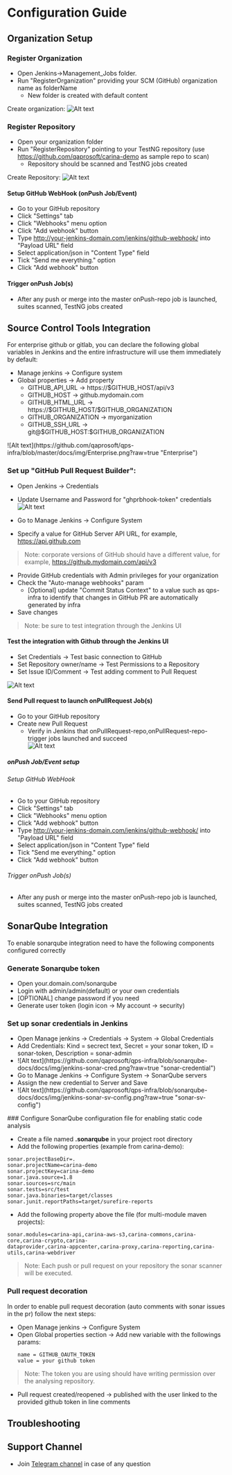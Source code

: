 # Configuration Guide

## Organization Setup        
### Register Organization
  * Open Jenkins->Management_Jobs folder.
  * Run "RegisterOrganization" providing your SCM (GitHub) organization name as folderName
      * New folder is created with default content
     
 Create organization: 
 ![Alt text](https://github.com/qaprosoft/qps-infra/blob/master/docs/img/Organization.png?raw=true "Organization")

### Register Repository
   * Open your organization folder
   * Run "RegisterRepository" pointing to your TestNG repository (use https://github.com/qaprosoft/carina-demo as sample repo to scan)
      * Repository should be scanned and TestNG jobs created
     
Create Repository:
 ![Alt text](https://github.com/qaprosoft/qps-infra/blob/master/docs/img/Repository.png?raw=true "Repository")       


#### Setup GitHub WebHook (onPush Job/Event)
   * Go to your GitHub repository
   * Click "Settings" tab
   * Click "Webhooks" menu option
   * Click "Add webhook" button
   * Type http://your-jenkins-domain.com/jenkins/github-webhook/ into "Payload URL" field
   * Select application/json in "Content Type" field
   * Tick "Send me everything." option
   * Click "Add webhook" button
   
#### Trigger onPush Job(s)
   *  After any push or merge into the master onPush-repo job is launched, suites scanned, TestNG jobs created

## Source Control Tools Integration
  For enterprise github or gitlab, you can declare the following global variables in Jenkins and the entire infrastructure    will use them immediately by default:
 <ul>
   <li>  Manage jenkins -> Configure system 
   <li>  Global properties -> Add property 
       <ul>
       <li> GITHUB_API_URL -> https://$GITHUB_HOST/api/v3 
       <li> GITHUB_HOST -> github.mydomain.com 
       <li> GITHUB_HTML_URL -> https://$GITHUB_HOST/$GITHUB_ORGANIZATION 
       <li> GITHUB_ORGANIZATION -> myorganization 
       <li> GITHUB_SSH_URL -> git@$GITHUB_HOST:$GITHUB_ORGANIZATION 
       </ul>   
 </ul>    
![Alt text](https://github.com/qaprosoft/qps-infra/blob/master/docs/img/Enterprise.png?raw=true "Enterprise") 

### Set up "GitHub Pull Request Builder":
   * Open Jenkins -> Credentials
   * Update Username and Password for "ghprbhook-token" credentials   
![Alt text](https://github.com/qaprosoft/qps-infra/blob/master/docs/img/Credentials.png?raw=true "Credentials") 

  *  Go to Manage Jenkins -> Configure System
  *  Specify a value for GitHub Server API URL, for example, https://api.github.com
> Note: corporate versions of GitHub should have a different value, for example, https://github.mydomain.com/api/v3
  *  Provide GitHub credentials with Admin privileges for your organization
  *  Check the "Auto-manage webhooks" param
     * [Optional] update "Commit Status Context" to a value such as qps-infra to identify that changes in GitHub PR are automatically generated by infra
  *  Save changes
> Note: be sure to test integration through the Jenkins UI

#### Test the integration with Github through the Jenkins UI
   *  Set Credentials -> Test basic connection to GitHub
   *  Set Repository owner/name -> Test Permissions to a Repository
   *  Set Issue ID/Comment -> Test adding comment to Pull Request

![Alt text](https://github.com/qaprosoft/qps-infra/blob/master/docs/img/TestGithub.png?raw=true "TestGithub") 

#### Send Pull request to launch onPullRequest Job(s)
   * Go to your GitHub repository
   * Create new Pull Request
        * Verify in Jenkins that onPullRequest-repo,onPullRequest-repo-trigger jobs launched and succeed        
![Alt text](https://github.com/qaprosoft/qps-infra/blob/master/docs/img/PushJobs.png?raw=true "PushJobs")

##### onPush Job/Event setup

###### Setup GitHub WebHook
   * Go to your GitHub repository
   * Click "Settings" tab
   * Click "Webhooks" menu option
   * Click "Add webhook" button
   * Type http://your-jenkins-domain.com/jenkins/github-webhook/ into "Payload URL" field
   * Select application/json in "Content Type" field
   * Tick "Send me everything." option
   * Click "Add webhook" button
   
###### Trigger onPush Job(s)
   *  After any push or merge into the master onPush-repo job is launched, suites scanned, TestNG jobs created
   
## SonarQube Integration

To enable sonarqube integration need to have the following components configured correctly

  ### Generate Sonarqube token
   <ul>
   <li> Open your.domain.com/sonarqube 
   <li> Login with admin/admin(default) or your own credentials
   <li> [OPTIONAL] change password if you need
   <li> Generate user token (login icon -> My account -> security)
   </ul>
   
  ### Set up sonar credentials in Jenkins
  
  <ul>
   <li> Open Manage jenkins -> Credentials -> System -> Global Credentials
   <li> Add Credentials: Kind = secrect text, Secret = your sonar token, ID = sonar-token, Description = sonar-admin 
   <li> ![Alt text](https://github.com/qaprosoft/qps-infra/blob/sonarqube-docs/docs/img/jenkins-sonar-cred.png?raw=true "sonar-credential")
   <li> Go to Manage Jenkins -> Configure System -> SonarQube servers 
   <li> Assign the new credential to Server and Save
   <li> ![Alt text](https://github.com/qaprosoft/qps-infra/blob/sonarqube-docs/docs/img/jenkins-sonar-sv-config.png?raw=true "sonar-sv-config")
   </ul>
  ### Configure SonarQube configuration file for enabling static code analysis
   
  * Create a file named **.sonarqube**  in your project root directory 
  * Add the following properties (example from carina-demo):
  ```
  sonar.projectBaseDir=.
  sonar.projectName=carina-demo
  sonar.projectKey=carina-demo
  sonar.java.source=1.8
  sonar.sources=src/main
  sonar.tests=src/test
  sonar.java.binaries=target/classes
  sonar.junit.reportPaths=target/surefire-reports
  ```
  * Add the following property above the file (for multi-module maven projects):
  ```
  sonar.modules=carina-api,carina-aws-s3,carina-commons,carina-core,carina-crypto,carina-
  dataprovider,carina-appcenter,carina-proxy,carina-reporting,carina-utils,carina-webdriver
  ```
  > Note: Each push or pull request on your repository the sonar scanner will be executed.

  ### Pull request decoration
  In order to enable pull request decoration (auto comments with sonar issues in the pr) follow the next steps:
   * Open Manage jenkins -> Configure System
   * Open Global properties section -> Add new variable with the followings params:
       ```
       name = GITHUB_OAUTH_TOKEN 
       value = your github token
       ```
> Note: The token you are using should have writing permission over the analysing repository.
   * Pull request created/reopened -> published with the user linked to the provided github token in line comments 

## Troubleshooting

## Support Channel

  * Join [Telegram channel](https://t.me/qps_infra) in case of any question
